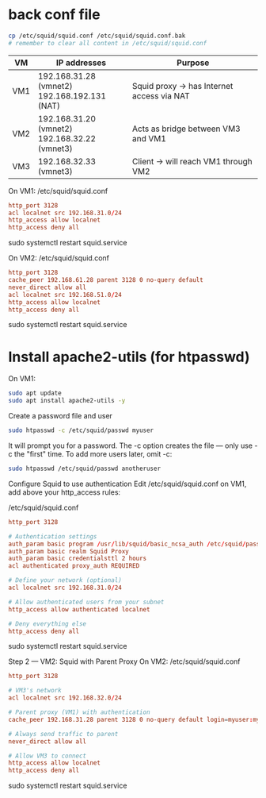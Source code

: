 
# back conf file
```bash
cp /etc/squid/squid.conf /etc/squid/squid.conf.bak
# remember to clear all content in /etc/squid/squid.conf
```

| VM  | IP addresses                                      | Purpose                                   |
| --- | ------------------------------------------------- | ----------------------------------------- |
| VM1 | 192.168.31.28 (vmnet2)<br>192.168.192.131 (NAT)   | Squid proxy → has Internet access via NAT |
| VM2 | 192.168.31.20 (vmnet2)<br>192.168.32.22 (vmnet3) | Acts as bridge between VM3 and VM1        |
| VM3 | 192.168.32.33 (vmnet3)                            | Client → will reach VM1 through VM2       |


On VM1:
/etc/squid/squid.conf
```conf
http_port 3128
acl localnet src 192.168.31.0/24
http_access allow localnet
http_access deny all
```
sudo systemctl restart squid.service

On VM2:
/etc/squid/squid.conf
```conf
http_port 3128
cache_peer 192.168.61.28 parent 3128 0 no-query default
never_direct allow all
acl localnet src 192.168.51.0/24
http_access allow localnet
http_access deny all
```
sudo systemctl restart squid.service


# Install apache2-utils (for htpasswd)

On VM1:
```bash
sudo apt update
sudo apt install apache2-utils -y
```
Create a password file and user

```bash
sudo htpasswd -c /etc/squid/passwd myuser
```
It will prompt you for a password.
The -c option creates the file — only use -c the "first" time.
To add more users later, omit -c:

```bash
sudo htpasswd /etc/squid/passwd anotheruser
```

Configure Squid to use authentication
Edit /etc/squid/squid.conf on VM1, add above your http_access rules:

/etc/squid/squid.conf
```conf
http_port 3128

# Authentication settings
auth_param basic program /usr/lib/squid/basic_ncsa_auth /etc/squid/passwd
auth_param basic realm Squid Proxy
auth_param basic credentialsttl 2 hours
acl authenticated proxy_auth REQUIRED

# Define your network (optional)
acl localnet src 192.168.31.0/24

# Allow authenticated users from your subnet
http_access allow authenticated localnet

# Deny everything else
http_access deny all
```
sudo systemctl restart squid.service

Step 2 — VM2: Squid with Parent Proxy
On VM2:
/etc/squid/squid.conf
```conf
http_port 3128

# VM3's network
acl localnet src 192.168.32.0/24

# Parent proxy (VM1) with authentication
cache_peer 192.168.31.28 parent 3128 0 no-query default login=myuser:mypassword

# Always send traffic to parent
never_direct allow all

# Allow VM3 to connect
http_access allow localnet
http_access deny all
```

sudo systemctl restart squid.service

